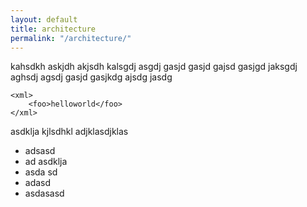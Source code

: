```yaml
---
layout: default
title: architecture
permalink: "/architecture/"
---
```


kahsdkh askjdh akjsdh kalsgdj asgdj gasjd gasjd gajsd gasjgd jaksgdj aghsdj agsdj gasjd gasjkdg ajsdg jasdg

    <xml>
        <foo>helloworld</foo>
    </xml>

asdklja kjlsdhkl adjklasdjklas 

* adsasd 
* ad asdklja
* asda sd
* adasd
* asdasasd